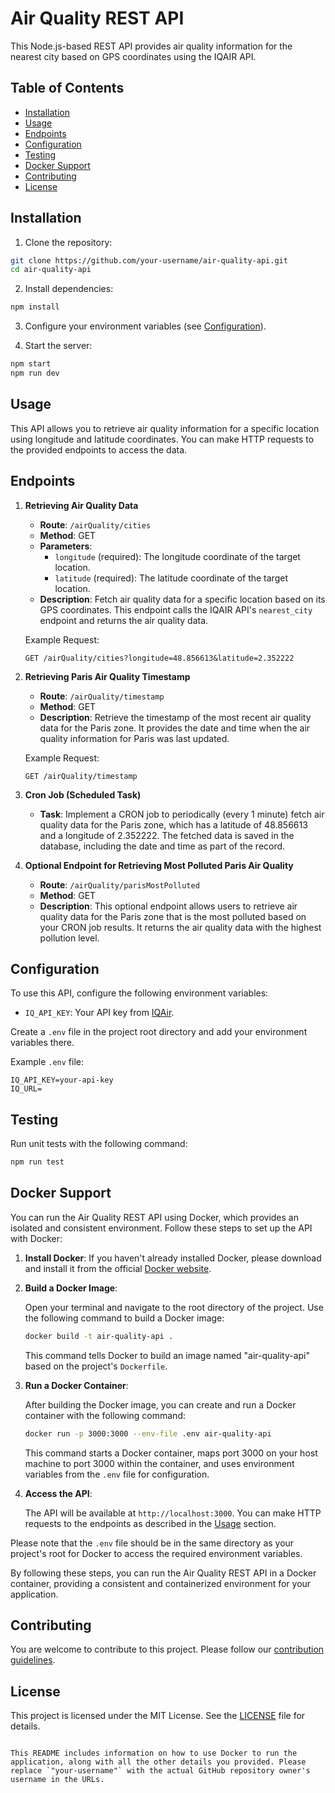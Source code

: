 # Air Quality REST API

This Node.js-based REST API provides air quality information for the nearest city based on GPS coordinates using the IQAIR API.

## Table of Contents

- [Installation](#installation)
- [Usage](#usage)
- [Endpoints](#endpoints)
- [Configuration](#configuration)
- [Testing](#testing)
- [Docker Support](#docker-support)
- [Contributing](#contributing)
- [License](#license)

## Installation

1. Clone the repository:

```bash
git clone https://github.com/your-username/air-quality-api.git
cd air-quality-api
```

2. Install dependencies:

```bash
npm install
```

3. Configure your environment variables (see [Configuration](#configuration)).

4. Start the server:

```bash
npm start
npm run dev
```

## Usage

This API allows you to retrieve air quality information for a specific location using longitude and latitude coordinates. You can make HTTP requests to the provided endpoints to access the data.

## Endpoints

1. **Retrieving Air Quality Data**

   - **Route**: `/airQuality/cities`
   - **Method**: GET
   - **Parameters**:
     - `longitude` (required): The longitude coordinate of the target location.
     - `latitude` (required): The latitude coordinate of the target location.
   - **Description**: Fetch air quality data for a specific location based on its GPS coordinates. This endpoint calls the IQAIR API's `nearest_city` endpoint and returns the air quality data.

   Example Request:
   ```http
   GET /airQuality/cities?longitude=48.856613&latitude=2.352222
   ```

2. **Retrieving Paris Air Quality Timestamp**

   - **Route**: `/airQuality/timestamp`
   - **Method**: GET
   - **Description**: Retrieve the timestamp of the most recent air quality data for the Paris zone. It provides the date and time when the air quality information for Paris was last updated.

   Example Request:
   ```http
   GET /airQuality/timestamp
   ```

3. **Cron Job (Scheduled Task)**

   - **Task**: Implement a CRON job to periodically (every 1 minute) fetch air quality data for the Paris zone, which has a latitude of 48.856613 and a longitude of 2.352222. The fetched data is saved in the database, including the date and time as part of the record.

4. **Optional Endpoint for Retrieving Most Polluted Paris Air Quality**

   - **Route**: `/airQuality/parisMostPolluted`
   - **Method**: GET
   - **Description**: This optional endpoint allows users to retrieve air quality data for the Paris zone that is the most polluted based on your CRON job results. It returns the air quality data with the highest pollution level.

## Configuration

To use this API, configure the following environment variables:

- `IQ_API_KEY`: Your API key from [IQAir](https://www.iqair.com/fr/dashboard/api).

Create a `.env` file in the project root directory and add your environment variables there.

Example `.env` file:
```env
IQ_API_KEY=your-api-key
IQ_URL=
```

## Testing

Run unit tests with the following command:

```bash
npm run test
```

## Docker Support

You can run the Air Quality REST API using Docker, which provides an isolated and consistent environment. Follow these steps to set up the API with Docker:

1. **Install Docker**: If you haven't already installed Docker, please download and install it from the official [Docker website](https://www.docker.com/get-started).

2. **Build a Docker Image**:

   Open your terminal and navigate to the root directory of the project. Use the following command to build a Docker image:

   ```bash
   docker build -t air-quality-api .
   ```

   This command tells Docker to build an image named "air-quality-api" based on the project's `Dockerfile`.

3. **Run a Docker Container**:

   After building the Docker image, you can create and run a Docker container with the following command:

   ```bash
   docker run -p 3000:3000 --env-file .env air-quality-api
   ```

   This command starts a Docker container, maps port 3000 on your host machine to port 3000 within the container, and uses environment variables from the `.env` file for configuration.

4. **Access the API**:

   The API will be available at `http://localhost:3000`. You can make HTTP requests to the endpoints as described in the [Usage](#usage) section.

Please note that the `.env` file should be in the same directory as your project's root for Docker to access the required environment variables.

By following these steps, you can run the Air Quality REST API in a Docker container, providing a consistent and containerized environment for your application.

## Contributing

You are welcome to contribute to this project. Please follow our [contribution guidelines](CONTRIBUTING.md).

## License

This project is licensed under the MIT License. See the [LICENSE](LICENSE) file for details.
```

This README includes information on how to use Docker to run the application, along with all the other details you provided. Please replace `"your-username"` with the actual GitHub repository owner's username in the URLs.
